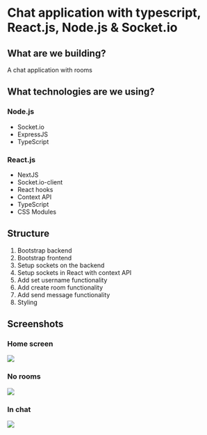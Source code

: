 # Chat application with typescript, React.js, Node.js & Socket.io

## What are we building?
A chat application with rooms

## What technologies are we using?
### Node.js
- Socket.io
- ExpressJS
- TypeScript

### React.js
- NextJS
- Socket.io-client
- React hooks
- Context API
- TypeScript
- CSS Modules

## Structure
1. Bootstrap backend
2. Bootstrap frontend
3. Setup sockets on the backend
4. Setup sockets in React with context API
5. Add set username functionality
6. Add create room functionality
7. Add send message functionality
8. Styling


## Screenshots
### Home screen
![](./screenshots/1.png)
### No rooms
![](./screenshots/2.png)
### In chat
![](./screenshots/3.png)



